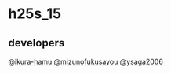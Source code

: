 # h25s_15

## developers

[@ikura-hamu](https://github.com/ikura-hamu)
[@mizunofukusayou](https://github.com/mizunofukusayou)
[@ysaga2006](https://github.com/ysaga2006)